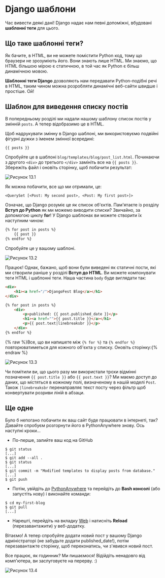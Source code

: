# Django шаблони

Час вивести деякі дані! Django надає нам певні допоміжні, вбудовані __шаблонні теги__ для цього.

## Що таке шаблонні теги?

Як бачите, в HTML, ви не можете помістити Python код, тому що браузери не зрозуміють його. Вони знають лише HTML. Ми знаємо, що HTML більшою мірою є статичною, в той час як Python є більш динамічною мовою.

__Шаблонні теги Django__ дозволяють нам передавати Python-подібні речі в HTML, таким чином можна розробляти динамічні веб-сайти швидше і простіше. Ой!

## Шаблон для виведення списку постів

В попередньому розділі ми надали нашому шаблону список постів у змінній `posts`. А тепер відобразимо це в HTML.

Щоб надрукувати змінну в Django шаблоні, ми використовуємо подвійні фігурні дужки з іменем змінної всередині:

```html
{{ posts }}
```

Спробуйте це в шаблоні `blog/templates/blog/post_list.html`. Починаючи з другого `<div>` до третього `</div>` замініть все на `{{ posts }}`. Збережіть файл і оновіть сторінку, щоб побачити результат:

![Рисунок 13.1](images/step1.png)

Як можна побачити, все що ми отримали, це:

    <QuerySet [<Post: My second post>, <Post: My first post>]>

Означає, що Django розуміє це як список об'єктів. Пам'ятаєте із розділу __Вступ до Python__ як ми можемо виводити списки? Звичайно, за допомогою циклу __for__! У Django шаблонах ви можете створити їх наступним чином:

```html
{% for post in posts %}
    {{ post }}
{% endfor %}
```

Спробуйте це у вашому шаблоні.

![Рисунок 13.2](images/step2.png)

Працює! Однак, бажано, щоб вони були виведені як статичні пости, які ми створили раніше у розділі __Вступ до HTML__. Ви можете компонувати теги HTML і шаблонні теги. Наша частина `body` буде виглядати так:

```html
<div>
    <h1><a href="/">DjangoFest Blog</a></h1>
</div>

{% for post in posts %}
    <div>
        <p>published: {{ post.published_date }}</p>
        <h1><a href="">{{ post.title }}</a></h1>
        <p>{{ post.text|linebreaksbr }}</p>
    </div>
{% endfor %}
```

{% raw %}Все, що ви напишете між `{% for %}` та `{% endfor %}` повторюватиметься для кожного об'єкта у списку. Оновіть сторінку:{% endraw %}

![Рисунок 13.3](images/step3.png)

Чи помітили ви, що цього разу ми використали трохи відмінні позначення `{{ post.title }}` або `{{ post.text }}`? Ми маємо доступ до даних, що містяться в кожному полі, визначеному в нашій моделі `Post`. Також `|linebreaksbr` перенаправляє текст посту через фільтр щоб конвертувати розриви ліній в абзаци.


## Ще одне

Було б непогано побачити як ваш сайт буде працювати в інтернеті, так? Давайте спробуєм розгорнути його в PythonAnywhere знову. Ось наступні кроки...

*   По-перше, залийте ваш код на GitHub

```
$ git status
[...]
$ git add --all .
$ git status
[...]
$ git commit -m "Modified templates to display posts from database."
[...]
$ git push
```

*   Потім, увійдіть до [PythonAnywhere](https://www.pythonanywhere.com/consoles/) та перейдіть до **Bash консолі** (або запустіть нову) і виконайте команди:

```
$ cd my-first-blog
$ git pull
[...]
```

* Нарешті, перейдіть на вкладку [Web](https://www.pythonanywhere.com/web_app_setup/) і натисніть **Reload** (перезавантажити) у веб-додатку.


Вітаємо! А тепер спробуйте додати новий пост у вашому Django адміністраторі (не забудьте додати published_date!), потім перезавантажте сторінку, щоб переконатись, чи з'явився новий пост.

Все працює, як годинник? Ми пишаємося! Відійдіть ненадовго від комп'ютера, ви заслуговуєте на перерву. :)

![Рисунок 13.4](images/donut.png)
